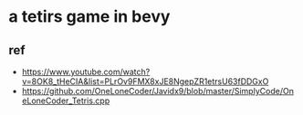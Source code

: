 # a tetirs game in bevy
## ref
  * https://www.youtube.com/watch?v=8OK8_tHeCIA&list=PLrOv9FMX8xJE8NgepZR1etrsU63fDDGxO
  * https://github.com/OneLoneCoder/Javidx9/blob/master/SimplyCode/OneLoneCoder_Tetris.cpp

